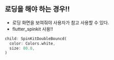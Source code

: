 ## 로딩을 해야 하는 경우!!
* 로딩 화면을 보여줘야 사용자가 참고 사용할 수 있다.
* flutter_spinkit 사용!!

```dart
child: SpinKitDoubleBouncd(
  color: Colors.white,
  size: 80.0,
)
```
